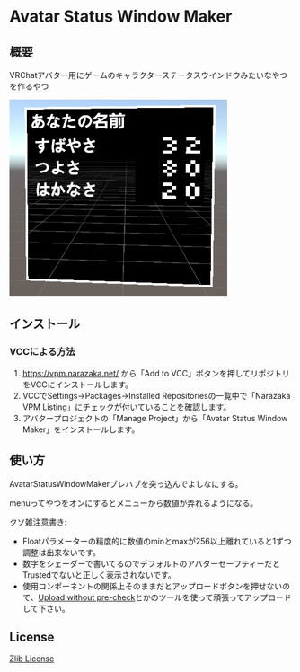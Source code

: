 # Avatar Status Window Maker

## 概要

VRChatアバター用にゲームのキャラクターステータスウインドウみたいなやつを作るやつ

![preview](doc~/AvatarStatusWindowMakerPreview.png)

## インストール

### VCCによる方法

1. https://vpm.narazaka.net/ から「Add to VCC」ボタンを押してリポジトリをVCCにインストールします。
2. VCCでSettings→Packages→Installed Repositoriesの一覧中で「Narazaka VPM Listing」にチェックが付いていることを確認します。
3. アバタープロジェクトの「Manage Project」から「Avatar Status Window Maker」をインストールします。

## 使い方

AvatarStatusWindowMakerプレハブを突っ込んでよしなにする。

menuってやつをオンにするとメニューから数値が弄れるようになる。

クソ雑注意書き:

- Floatパラメーターの精度的に数値のminとmaxが256以上離れていると1ずつ調整は出来ないです。
- 数字をシェーダーで書いてるのでデフォルトのアバターセーフティーだとTrustedでないと正しく表示されないです。
- 使用コンポーネントの関係上そのままだとアップロードボタンを押せないので、[Upload without pre-check](https://github.com/Sayamame-beans/Upload-without-preCheck)とかのツールを使って頑張ってアップロードして下さい。

## License

[Zlib License](LICENSE.txt)
